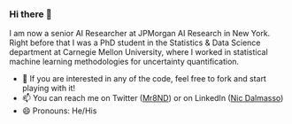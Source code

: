 ### Hi there 👋

<!--
**Mr8ND/Mr8ND** is a ✨ _special_ ✨ repository because its `README.md` (this file) appears on your GitHub profile.

Here are some ideas to get you started:

- 🔭 I’m currently working on ...
- 🌱 I’m currently learning ...
- 👯 I’m looking to collaborate on ...
- 🤔 I’m looking for help with ...
- 💬 Ask me about ...
- 📫 How to reach me: ...
- 😄 Pronouns: ...
- ⚡ Fun fact: ...
-->

I am now a senior AI Researcher at JPMorgan AI Research in New York. Right before that I was a PhD student in the Statistics & Data Science department at Carnegie Mellon University, where I worked in statistical machine learning methodologies for uncertainty quantification.

- 💬 If you are interested in any of the code, feel free to fork and start playing with it!
- 📫 You can reach me on Twitter ([Mr8ND](https://twitter.com/Mr8ND)) or on LinkedIn ([Nic Dalmasso](https://www.linkedin.com/in/nicdalmasso/?locale=en_US))
- 😄 Pronouns: He/His
